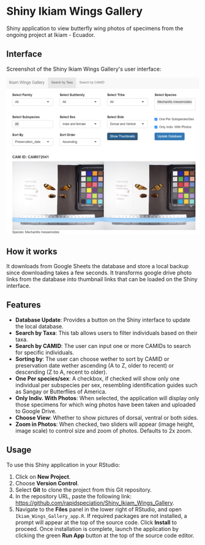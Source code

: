 # Shiny Ikiam Wings Gallery

Shiny application to view butterfly wing photos of specimens from the ongoing project at Ikiam - Ecuador.

## Interface

Screenshot of the Shiny Ikiam Wings Gallery's user interface:

![Shiny Ikiam Wings Gallery Interface](screenshots/interface-25-march-2024.png)

## How it works

It downloads from Google Sheets the database and store a local backup since downloading takes a few seconds. It transforms google drive photo links from the database into thumbnail links that can be loaded on the Shiny interface.

## Features

- **Database Update**: Provides a button on the Shiny interface to update the local database. 
- **Search by Taxa**: This tab allows users to filter individuals based on their taxa.
- **Search by CAMID**: The user can input one or more CAMIDs to search for specific individuals.
- **Sorting by**: The user can choose wether to sort by CAMID or preservation date wether ascending (A to Z, older to recent) or descending (Z to A, recent to older).
- **One Per species/sex**: A checkbox, if checked will show only one individual per subspecies per sex, resembling identification guides such as Sangay or Butterflies of America.
- **Only Indiv. With Photos**: When selected, the application will display only those specimens for which wing photos have been taken and uploaded to Google Drive.
- **Choose View**: Whether to show pictures of dorsal, ventral or both sides.
- **Zoom in Photos**: When checked, two sliders will appear (image height, image scale) to control size and zoom of photos. Defaults to 2x zoom.

## Usage

To use this Shiny application in your RStudio:

1. Click on **New Project**.
2. Choose **Version Control**.
3. Select **Git** to clone the project from this Git repository.
4. In the repository URL, paste the following link: https://github.com/rapidspeciation/Shiny_Ikiam_Wings_Gallery.
5. Navigate to the **Files** panel in the lower right of RStudio, and open `Ikiam_Wings_Gallery_app.R`. If required packages are not installed, a prompt will appear at the top of the source code. Click **Install** to proceed. Once installation is complete, launch the application by clicking the green **Run App** button at the top of the source code editor.
